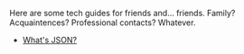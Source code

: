 Here are some tech guides for friends and... friends. Family? Acquaintences? Professional contacts? Whatever.

- [What's JSON?](./about.json.md)
